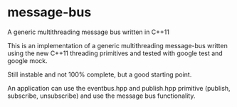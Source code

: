 # message-bus
A generic multithreading message bus written in C++11

This is an implementation of a generic multithreading message-bus written using the new C++11 threading primitives and tested with google test and google mock.

Still instable and not 100% complete, but a good starting point.

An application can use the eventbus.hpp and publish.hpp primitive (publish, subscribe, unsubscribe) and use the message bus functionality.

